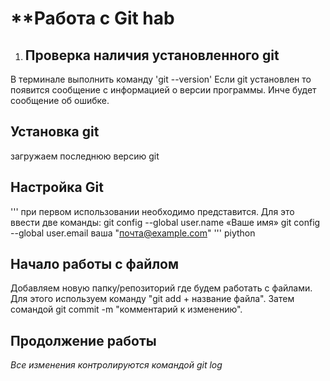  # **Работа с Git hab
 
 1.  ## Проверка наличия установленного git
 В терминале выполнить команду 'git --version' 
Если git установлен то появится сообщение с информацией о версии программы. Инче будет сообщение об ошибке.

## Установка git
загружаем последнюю версию git 

## Настройка Git
'''
при первом использовании необходимо представится. Для это ввести две команды:
git config --global user.name «Ваше имя»
git config --global user.email ваша "почта@example.com"
''' piython

## Начало работы с файлом

Добавляем новую папку/репозиторий где будем работать с файлами.
Для этого используем команду "git add + название файла".
Затем сомандой git commit -m "комментарий к изменению".

## Продолжение работы
*Все изменения контролируются командой git log*

